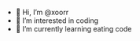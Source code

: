 - 👋 Hi, I’m @xoorr
- 👀 I’m interested in coding
- 🌱 I’m currently learning eating code

<!---
xoorr/xoorr is a ✨ special ✨ repository because its `README.md` (this file) appears on your GitHub profile.
You can click the Preview link to take a look at your changes.
--->
